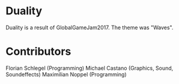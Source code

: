 # Duality
Duality is a result of GlobalGameJam2017. The theme was "Waves". 

# Contributors
Florian Schlegel (Programming)
Michael Castano (Graphics, Sound, Soundeffects)
Maximilian Noppel (Programming)
